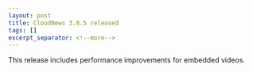 ```yaml
---
layout: post
title: CloudNews 3.8.5 released
tags: []
excerpt_separator: <!--more-->
---
```


This release includes performance improvements for embedded videos.
